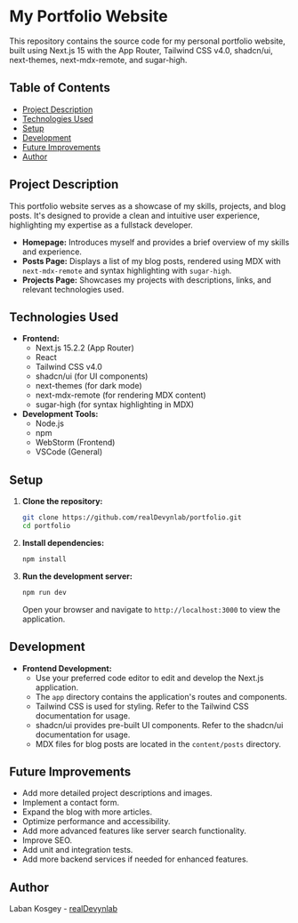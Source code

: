 # My Portfolio Website

This repository contains the source code for my personal portfolio website, built using Next.js 15 with the App
Router, Tailwind CSS v4.0, shadcn/ui, next-themes, next-mdx-remote,
and sugar-high.

## Table of Contents

- [Project Description](#project-description)
- [Technologies Used](#technologies-used)
- [Setup](#setup)
- [Development](#development)
- [Future Improvements](#future-improvements)
- [Author](#author)

## Project Description

This portfolio website serves as a showcase of my skills, projects, and blog posts. It's designed to provide a clean and
intuitive user experience, highlighting my expertise as a fullstack developer.

- **Homepage:** Introduces myself and provides a brief overview of my skills and experience.
- **Posts Page:** Displays a list of my blog posts, rendered using MDX with `next-mdx-remote` and syntax highlighting
  with `sugar-high`.
- **Projects Page:** Showcases my projects with descriptions, links, and relevant technologies used.

## Technologies Used

- **Frontend:**
    - Next.js 15.2.2 (App Router)
    - React
    - Tailwind CSS v4.0
    - shadcn/ui (for UI components)
    - next-themes (for dark mode)
    - next-mdx-remote (for rendering MDX content)
    - sugar-high (for syntax highlighting in MDX)
- **Development Tools:**
    - Node.js
    - npm
    - WebStorm (Frontend)
    - VSCode (General)

## Setup

1. **Clone the repository:**

   ```bash
   git clone https://github.com/realDevynlab/portfolio.git
   cd portfolio
   ```

2. **Install dependencies:**

   ```bash
   npm install
   ```

3. **Run the development server:**

   ```bash
   npm run dev
   ```

   Open your browser and navigate to `http://localhost:3000` to view the application.

## Development

- **Frontend Development:**
    - Use your preferred code editor to edit and develop the Next.js application.
    - The `app` directory contains the application's routes and components.
    - Tailwind CSS is used for styling. Refer to the Tailwind CSS documentation for usage.
    - shadcn/ui provides pre-built UI components. Refer to the shadcn/ui documentation for usage.
    - MDX files for blog posts are located in the `content/posts` directory.

## Future Improvements

- Add more detailed project descriptions and images.
- Implement a contact form.
- Expand the blog with more articles.
- Optimize performance and accessibility.
- Add more advanced features like server search functionality.
- Improve SEO.
- Add unit and integration tests.
- Add more backend services if needed for enhanced features.

## Author

Laban Kosgey - [realDevynlab](https://github.com/realDevynlab)
